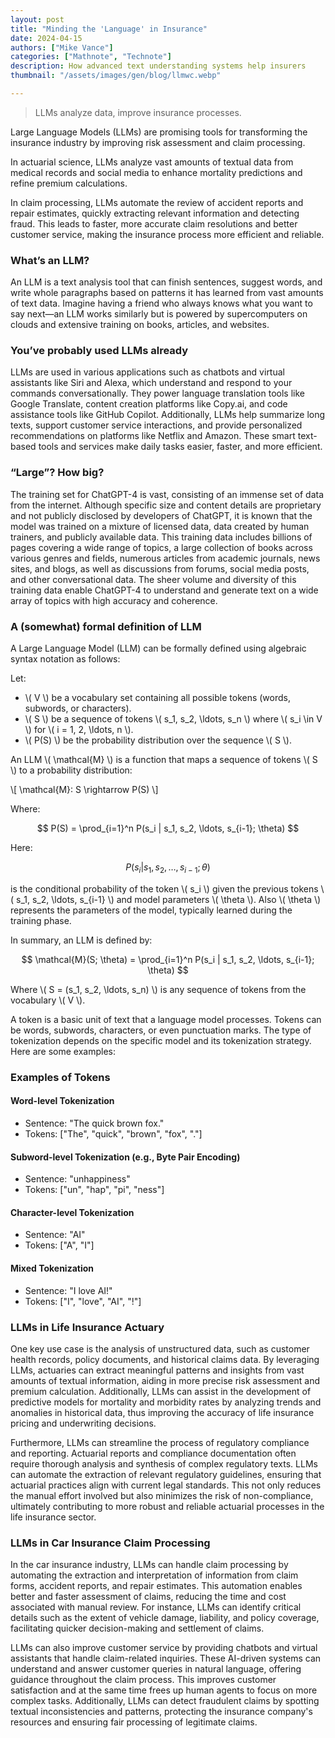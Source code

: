 ```yaml
---
layout: post
title: "Minding the 'Language' in Insurance"
date: 2024-04-15
authors: ["Mike Vance"]
categories: ["Mathnote", "Technote"]
description: How advanced text understanding systems help insurers
thumbnail: "/assets/images/gen/blog/llmwc.webp"

---
```




> LLMs analyze data, improve insurance processes.

Large Language Models (LLMs) are promising tools for transforming the insurance industry by improving risk assessment and claim processing. 

In actuarial science, LLMs analyze vast amounts of textual data from medical records and social media to enhance mortality predictions and refine premium calculations. 

In claim processing, LLMs automate the review of accident reports and repair estimates, quickly extracting relevant information and detecting fraud. This leads to faster, more accurate claim resolutions and better customer service, making the insurance process more efficient and reliable.

### What’s an LLM?

An LLM is a text analysis tool that can finish sentences, suggest words, and write whole paragraphs based on patterns it has learned from vast amounts of text data. Imagine having a friend who always knows what you want to say next—an LLM works similarly but is powered by supercomputers on clouds and extensive training on books, articles, and websites.

### You’ve probably used LLMs already

LLMs are used in various applications such as chatbots and virtual assistants like Siri and Alexa, which understand and respond to your commands conversationally. They power language translation tools like Google Translate, content creation platforms like Copy.ai, and code assistance tools like GitHub Copilot. Additionally, LLMs help summarize long texts, support customer service interactions, and provide personalized recommendations on platforms like Netflix and Amazon. These smart text-based tools and services make daily tasks easier, faster, and more efficient.

### “Large”? How big?

The training set for ChatGPT-4 is vast, consisting of an immense set of data from the internet. Although specific size and content details are proprietary and not publicly disclosed by developers of ChatGPT, it is known that the model was trained on a mixture of licensed data, data created by human trainers, and publicly available data. This training data includes billions of pages covering a wide range of topics, a large collection of books across various genres and fields, numerous articles from academic journals, news sites, and blogs, as well as discussions from forums, social media posts, and other conversational data. The sheer volume and diversity of this training data enable ChatGPT-4 to understand and generate text on a wide array of topics with high accuracy and coherence.

### A (somewhat) formal definition of LLM

A Large Language Model (LLM) can be formally defined using algebraic syntax notation as follows:

Let:

- \\( V \\) be a vocabulary set containing all possible tokens (words, subwords, or characters).
- \\( S \\) be a sequence of tokens \\( s_1, s_2, \ldots, s_n \\) where \\( s_i \in V \\) for \\( i = 1, 2, \ldots, n \\).
- \\( P(S) \\) be the probability distribution over the sequence \\( S \\).

An LLM \\( \mathcal{M} \\) is a function that maps a sequence of tokens \\( S \\) to a probability distribution:

\\[ \mathcal{M}: S \rightarrow P(S) \\]

Where:

$$ P(S) = \prod_{i=1}^n P(s_i | s_1, s_2, \ldots, s_{i-1}; \theta) $$

Here:

$$ P(s_i | s_1, s_2, \ldots, s_{i-1}; \theta) $$

is the conditional probability of the token \\( s_i \\) given the previous tokens \\( s_1, s_2, \ldots, s_{i-1} \\) and model parameters \\( \theta \\). Also \\( \theta \\) represents the parameters of the model, typically learned during the training phase.

In summary, an LLM is defined by:

$$ \mathcal{M}(S; \theta) = \prod_{i=1}^n P(s_i | s_1, s_2, \ldots, s_{i-1}; \theta) $$

Where \\( S = (s_1, s_2, \ldots, s_n) \\) is any sequence of tokens from the vocabulary \\( V \\).

A token is a basic unit of text that a language model processes. Tokens can be words, subwords, characters, or even punctuation marks. The type of tokenization depends on the specific model and its tokenization strategy. Here are some examples:

### Examples of Tokens

#### Word-level Tokenization

   - Sentence: "The quick brown fox."
   - Tokens: ["The", "quick", "brown", "fox", "."]

#### Subword-level Tokenization (e.g., Byte Pair Encoding)

   - Sentence: "unhappiness"
   - Tokens: ["un", "hap", "pi", "ness"]

#### Character-level Tokenization

   - Sentence: "AI"
   - Tokens: ["A", "I"]

#### Mixed Tokenization

   - Sentence: "I love AI!"
   - Tokens: ["I", "love", "AI", "!"]

### LLMs in Life Insurance Actuary

One key use case is the analysis of unstructured data, such as customer health records, policy documents, and historical claims data. By leveraging LLMs, actuaries can extract meaningful patterns and insights from vast amounts of textual information, aiding in more precise risk assessment and premium calculation. Additionally, LLMs can assist in the development of predictive models for mortality and morbidity rates by analyzing trends and anomalies in historical data, thus improving the accuracy of life insurance pricing and underwriting decisions.

Furthermore, LLMs can streamline the process of regulatory compliance and reporting. Actuarial reports and compliance documentation often require thorough analysis and synthesis of complex regulatory texts. LLMs can automate the extraction of relevant regulatory guidelines, ensuring that actuarial practices align with current legal standards. This not only reduces the manual effort involved but also minimizes the risk of non-compliance, ultimately contributing to more robust and reliable actuarial processes in the life insurance sector.

### LLMs in Car Insurance Claim Processing

In the car insurance industry, LLMs can handle claim processing by automating the extraction and interpretation of information from claim forms, accident reports, and repair estimates. This automation enables better and faster assessment of claims, reducing the time and cost associated with manual review. For instance, LLMs can identify critical details such as the extent of vehicle damage, liability, and policy coverage, facilitating quicker decision-making and settlement of claims.

LLMs can also improve customer service by providing chatbots and virtual assistants that handle claim-related inquiries. These AI-driven systems can understand and answer customer queries in natural language, offering guidance throughout the claim process. This improves customer satisfaction and at the same time frees up human agents to focus on more complex tasks. Additionally, LLMs can detect fraudulent claims by spotting textual inconsistencies and patterns, protecting the insurance company's resources and ensuring fair processing of legitimate claims.